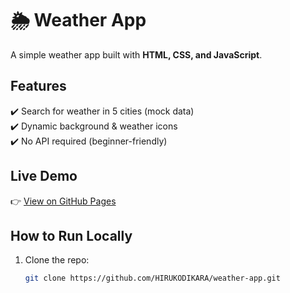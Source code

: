 # 🌦️ Weather App  

A simple weather app built with **HTML, CSS, and JavaScript**.  

## Features  
✔️ Search for weather in 5 cities (mock data)  
✔️ Dynamic background & weather icons  
✔️ No API required (beginner-friendly)  

## Live Demo  
👉 [View on GitHub Pages](https://HIRUKODIKARA.github.io/weather-app/)  

## How to Run Locally  
1. Clone the repo:  
   ```bash
   git clone https://github.com/HIRUKODIKARA/weather-app.git
